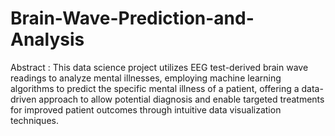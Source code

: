# Brain-Wave-Prediction-and-Analysis

Abstract :
This data science project utilizes EEG test-derived brain wave readings to analyze mental illnesses, employing machine learning algorithms to predict the specific mental illness of a patient, offering a data-driven approach to allow potential diagnosis and enable targeted treatments for improved patient outcomes through intuitive data visualization techniques.
